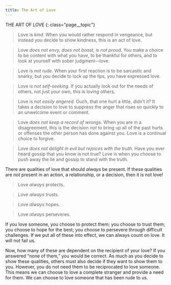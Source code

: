 ```yaml
---
title: The Art of Love
---
```

THE ART OF LOVE
{: class="page__topic"}

> Love is _kind._ When you would rather respond in vengeance,
> but instead you decide to show kindness, this is an act of love.

> Love _does not envy, does not boast, is not proud._ You make
> a choice to be content with what you have, to be thankful for
> others, and to look at yourself with sober judgment—love.

> Love is _not rude._ When your first reaction is to be sarcastic and
> snarky, but you decide to lock up the lips, you have expressed love.

> Love is _not self-seeking._ If you actually look out for the needs
> of others, not just your own, this is loving others.

> Love is _not easily angered._ Ouch, that one hurt a little, didn’t
> it? It takes a decision to love to suppress the anger that rises so
> quickly to an unwelcome event or comment.

> Love _does not keep a record of wrongs._ When you are in a
> disagreement, this is the decision _not_ to bring up all of the past
> hurts or offenses the other person has done against you. Love
> is a continual choice to forgive.

> Love _does not delight in evil but rejoices with the truth._ Have
> you ever heard gossip that you know is not true? Love is when
> you choose to push away the lie and gossip to stand with the
> truth.

There are qualities of love that should _always_ be present. If these qualities
are _not_ present in an action, a relationship, or a decision, then it is not love!

> Love _always_ protects.

> Love _always_ trusts.

> Love _always_ hopes.

> Love _always_ perseveres.

If you love someone, you choose to protect them; you choose to trust
them; you choose to hope for the best; you choose to persevere through
difficult challenges. If we put all of these into effect, we can always count on
love. It will not fail us.

Now, how many of these are dependent on the recipient of your love? If
you answered “none of them,” you would be correct. As much as you decide
to show these qualities, others must also decide if they want to show them to
you. However, you do not need them to be reciprocated to love someone. This
means we can choose to love a complete stranger and provide a need for them.
We can choose to love someone that has been rude to us.
